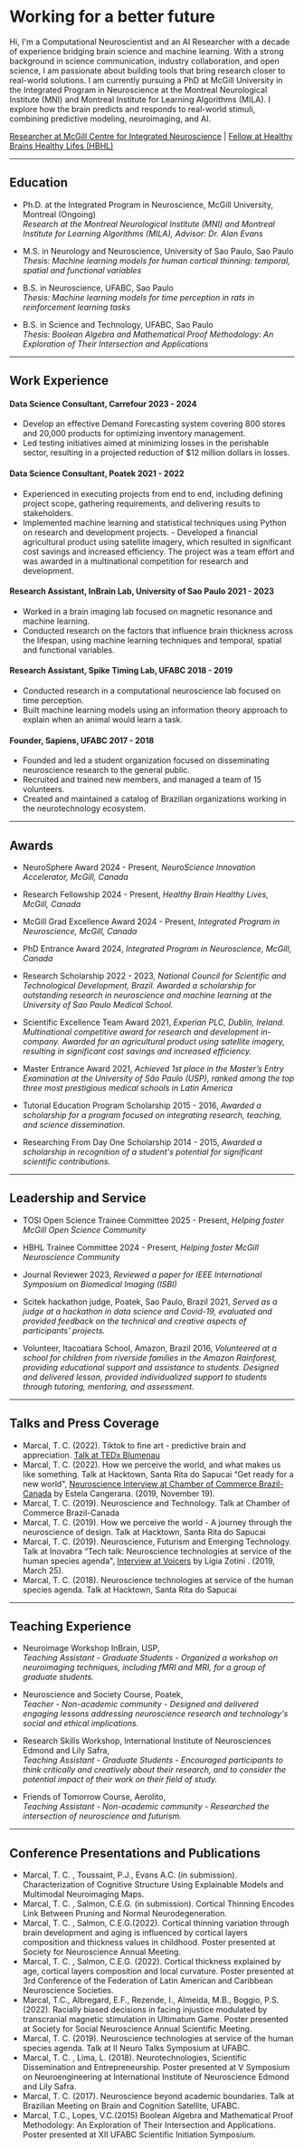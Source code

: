# Working for a better future
Hi, I'm a Computational Neuroscientist and an AI Researcher with a decade of experience bridging brain science and machine learning. With a strong background in science communication, industry collaboration, and open science, I am passionate about building tools that bring research closer to real-world solutions. I am currently pursuing a PhD at McGill University in the Integrated Program in Neuroscience at the Montreal Neurological Institute (MNI) and Montreal Institute for Learning Algorithms (MILA). I explore how the brain predicts and responds to real-world stimuli, combining predictive modeling, neuroimaging, and AI.

[Researcher at McGill Centre for Integrated Neuroscience](https://mcin.ca/ ) | [Fellow at Healthy Brains Healthy Lifes (HBHL)](https://www.mcgill.ca/hbhl/)

* * *

## Education
- Ph.D. at the Integrated Program in Neuroscience, McGill University, Montreal      (Ongoing)		    
_Research at the Montreal Neurological Institute (MNI) and Montreal Institute for Learning Algorithms (MILA), Advisor: Dr. Alan Evans_

- M.S. in Neurology and Neuroscience, University of Sao Paulo, Sao Paulo                                                       
_Thesis: Machine learning models for human cortical thinning: temporal, spatial and functional variables_

- B.S. in Neuroscience, UFABC, Sao Paulo                                                                                           	      
_Thesis: Machine learning models for time perception in rats in reinforcement learning tasks_                                                                                                                                                                                                                                                                      
- B.S. in Science and Technology, UFABC, Sao Paulo                                                                     		      
_Thesis: Boolean Algebra and Mathematical Proof Methodology: An Exploration of Their Intersection and Applications_

* * *

## Work Experience
#### Data Science Consultant, Carrefour                                                                                                  	      	    2023 - 2024  
- Develop an effective Demand Forecasting system covering 800 stores and 20,000 products for optimizing inventory management.
- Led testing initiatives aimed at minimizing losses in the perishable sector, resulting in a projected reduction of $12 million dollars in losses.

#### Data Science Consultant, Poatek                                                                                                                    	        2021 - 2022   
- Experienced in executing projects from end to end, including defining project scope, gathering requirements, and delivering results to stakeholders.
- Implemented machine learning and statistical techniques using Python on research and development projects.
​​- Developed a financial agricultural product using satellite imagery, which resulted in significant cost savings and increased efficiency. The project was a team effort and was awarded in a multinational competition for research and development.

#### Research Assistant, InBrain Lab, University of Sao Paulo                                                          	                     2021 - 2023
- Worked in a brain imaging lab focused on magnetic resonance and machine learning.
- Conducted research on the factors that influence brain thickness across the lifespan, using machine learning techniques and temporal, spatial and functional variables.

#### Research Assistant, Spike Timing Lab, UFABC                                                                                                    2018 - 2019     
- Conducted research in a computational neuroscience lab focused on time perception.
- Built machine learning models using an information theory approach to explain when an animal would learn a task.
                                                                                                                                                                                                              
#### Founder, Sapiens, UFABC                                                                                                                                      2017 - 2018  
- Founded and led a student organization focused on disseminating neuroscience research to the general public.
- Recruited and trained new members, and managed a team of 15 volunteers.
- Created and maintained a catalog of Brazilian organizations working in the neurotechnology ecosystem.

* * *

## Awards
- NeuroSphere Award                                                                                                                                  2024 - Present,
_NeuroScience Innovation Accelerator, McGill, Canada_

- Research Fellowship                                                                                                                                     2024 - Present,
_Healthy Brain Healthy Lives, McGill, Canada_

- McGill Grad Excellence Award                                                                                                     2024 - Present,
_Integrated Program in Neuroscience, McGill, Canada_

- PhD Entrance Award                                                                                                                                             2024,
_Integrated Program in Neuroscience, McGill, Canada_

- Research Scholarship                                                                                                                                             2022 - 2023,
_National Council for Scientific and Technological Development, Brazil. Awarded a scholarship for outstanding research in neuroscience and machine learning at the University of Sao Paulo Medical School._ 

- Scientific Excellence Team Award                                                                                                                                    2021,
_Experian PLC, Dublin, Ireland. Multinational competitive award for research and development in-company. Awarded for an agricultural product using satellite imagery, resulting in significant cost savings and increased efficiency._

- Master Entrance Award                                                                                                                                                    2021,
_Achieved 1st place in the Master’s Entry Examination at the University of São Paulo (USP), ranked among the top three most prestigious medical schools in Latin America_

- Tutorial Education Program Scholarship                                                                                                            2015 - 2016,
_Awarded a scholarship for a program focused on integrating research, teaching, and science dissemination._

- Researching From Day One Scholarship                                                                                                             2014 - 2015,
_Awarded a scholarship in recognition of a student's potential for significant scientific contributions._

* * *

## Leadership and Service
- TOSI Open Science Trainee Committee	2025 - Present,
_Helping foster McGill Open Science Community_

- HBHL Trainee Committee	2024 - Present,
_Helping foster McGill Neuroscience Community_

- Journal Reviewer           2023,
_Reviewed a paper for IEEE International Symposium on Biomedical Imaging (ISBI)_ 	

- Scitek hackathon judge, Poatek, Sao Paulo, Brazil                                                                                              2021,
_Served as a judge at a hackathon in data science and Covid-19, evaluated and provided feedback on the technical and creative aspects of participants' projects._

- Volunteer, Itacoatiara School, Amazon, Brazil                                                                                      2016,
_Volunteered at a school for children from riverside families in the Amazon Rainforest, providing educational support and assistance to students. Designed and delivered lesson, provided individualized support to students through tutoring, mentoring, and assessment._

* * *

## Talks and Press Coverage
- Marcal, T. C. (2022). Tiktok to fine art - predictive brain and appreciation. [Talk at TEDx Blumenau](https://www.ted.com/talks/tamires_correa_de_tiktok_a_belas_artes_o_cerebro_preditivo_e_a_apreciacao)
- Marcal, T. C. (2022). How we perceive the world, and what makes us like something. Talk at Hacktown, Santa Rita do Sapucai 
“Get ready for a new world", [Neuroscience Interview at Chamber of Commerce Brazil-Canada](https://https://ccbc.org.br/en/publicacoes/artigos-ccbc-en/get-ready-for-a-new-world/) by Estela Cangerana. (2019, November 19).
- Marcal, T. C. (2019). Neuroscience and Technology. Talk at Chamber of Commerce Brazil-Canada
- Marcal, T. C. (2019). How we perceive the world - A journey through the neuroscience of design. Talk at Hacktown, Santa Rita do Sapucai
- Marcal, T. C. (2019). Neuroscience, Futurism and Emerging Technology. Talk at Inovabra
“Tech talk: Neuroscience technologies at service of the human species agenda", [Interview at Voicers](https://www.youtube.com/watch?v=_8n7Lx1i9x8&t=346s) by Ligia Zotini . (2019, March 25).
- Marcal, T. C. (2018). Neuroscience technologies at service of the human species agenda. Talk at Hacktown, Santa Rita do Sapucai

* * *

## Teaching Experience

- Neuroimage Workshop InBrain, USP,                                                                                                                        
_Teaching Assistant - Graduate Students - Organized a workshop on neuroimaging techniques, including fMRI and MRI, for a group of graduate students._

- Neuroscience and Society Course, Poatek,                                                                                                    
_Teacher -  Non-academic community - Designed and delivered engaging lessons addressing neuroscience research and technology's social and ethical implications._

- Research Skills Workshop, International Institute of Neurosciences Edmond and Lily Safra,                                 
_Teaching Assistant - Graduate Students - Encouraged participants to think critically and creatively about their research, and to consider the potential impact of their work on their field of study._

- Friends of Tomorrow Course, Aerolito,                                                                                                                   
_Teaching Assistant -  Non-academic community - Researched the intersection of neuroscience and futurism._

* * *

## Conference Presentations and Publications
- Marcal, T. C. , Toussaint, P.J., Evans A.C. (in submission). Characterization of Cognitive Structure Using Explainable Models and Multimodal Neuroimaging Maps. 
- Marcal, T. C. , Salmon, C.E.G. (in submission). Cortical Thinning Encodes Link Between Pruning and Normal Neurodegeneration. 
- Marcal, T. C. , Salmon, C.E.G.(2022). Cortical thinning variation through brain development and aging is influenced by cortical layers composition and thickness values in childhood. Poster presented at Society for Neuroscience Annual Meeting. 
- Marcal, T. C. , Salmon, C.E.G. (2022). Cortical thickness explained by age, cortical layers composition and local curvature. Poster presented at 3rd Conference of the Federation of Latin American and Caribbean Neuroscience Societies. 
- Marcal, T.C., Albregard, E.F., Rezende, I., Almeida, M.B., Boggio, P.S. (2022). Racially biased decisions in facing injustice modulated by transcranial magnetic stimulation in Ultimatum Game. Poster presented at Society for Social Neuroscience Annual Scientific Meeting.
- Marcal, T. C. (2019). Neuroscience technologies at service of the human species agenda. Talk at II Neuro Talks Symposium at UFABC. 
- Marcal, T. C. , Lima, L. (2018). Neurotechnologies, Scientific Dissemination and Entrepreneurship. Poster presented at V Symposium on Neuroengineering at International Institute of Neuroscience Edmond and Lily Safra. 
- Marcal, T. C. (2017). Neuroscience beyond academic boundaries. Talk at Brazilian Meeting on Brain and Cognition Satellite, UFABC. 
- Marcal, T.C., Lopes, V.C.(2015) Boolean Algebra and Mathematical Proof Methodology: An Exploration of Their Intersection and Applications. Poster presented at XII UFABC Scientific Initiation Symposium.
